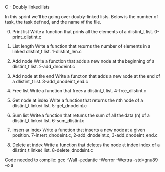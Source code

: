 C - Doubly linked lists

In this sprint we'll be going over doubly-linked lists. Below is the number of task, the task defined,
and the name of the file.

0. Print list
Write a function that prints all the elements of a dlistint_t list.
0-print_dlistint.c

1. List length
Write a function that returns the number of elements in a linked dlistint_t list.
1-dlistint_len.c

2. Add node
Write a function that adds a new node at the beginning of a dlistint_t list.
2-add_dnodeint.c

3. Add node at the end
Write a function that adds a new node at the end of a dlistint_t list.
3-add_dnodeint_end.c

4. Free list
Write a function that frees a dlistint_t list.
4-free_dlistint.c

5. Get node at index
Write a function that returns the nth node of a dlistint_t linked list.
5-get_dnodeint.c

6. Sum list
Write a function that returns the sum of all the data (n) of a dlistint_t linked list.
6-sum_dlistint.c

7. Insert at index
Write a function that inserts a new node at a given position.
7-insert_dnodeint.c, 2-add_dnodeint.c, 3-add_dnodeint_end.c

8. Delete at index
Write a function that deletes the node at index index of a dlistint_t linked list.
8-delete_dnodeint.c

Code needed to compile:
gcc -Wall -pedantic -Werror -Wextra -std=gnu89 <filename> -o a
